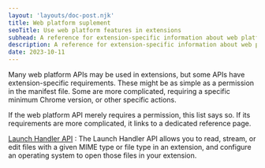 ```yaml
---
layout: 'layouts/doc-post.njk'
title: Web platform suplement
seoTitle: Use web platform features in extensions
subhead: A reference for extension-specific information about web platform APIs.
description: A reference for extension-specific information about web platform APIs.
date: 2023-10-11
---
```


Many web platform APIs may be used in extensions, but some APIs have extension-specific requirements. These might be as simple as a permission in the manifest file. Some are more complicated, requiring a specific minimum Chrome version, or other specific actions.

If the web platform API merely requires a permission, this list says so. If its requirements are more complicated, it links to a dedicated reference page.

[Launch Handler API](/docs/extensions/reference/web_suplement/launch_handler)
: The Launch Handler API allows you to read, stream, or edit files with a given MIME type or file type in an extension, and configure an operating system to open those files in your extension.